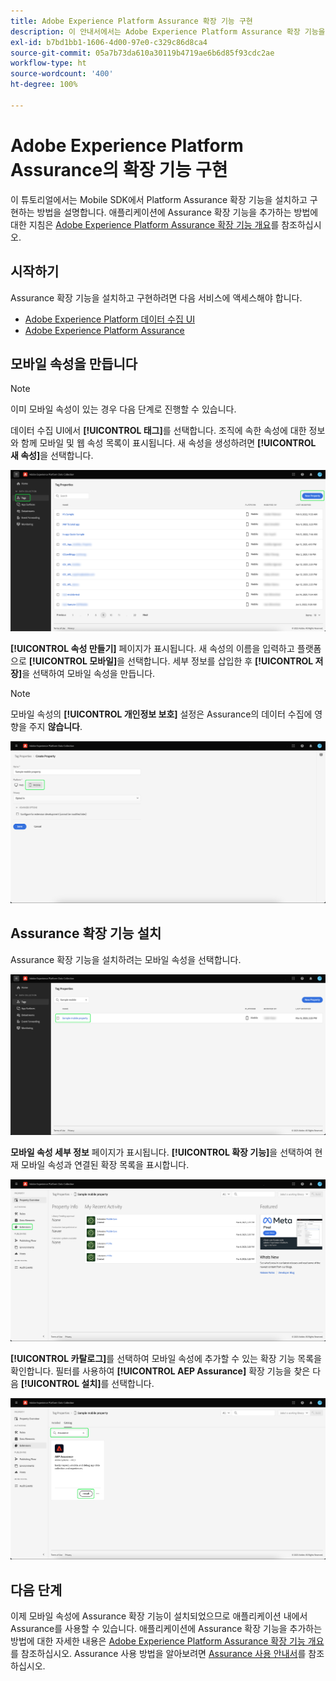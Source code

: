 ```yaml
---
title: Adobe Experience Platform Assurance 확장 기능 구현
description: 이 안내서에서는 Adobe Experience Platform Assurance 확장 기능을 구현하고 설치하는 방법을 설명합니다.
exl-id: b7bd1bb1-1606-4d00-97e0-c329c86d8ca4
source-git-commit: 05a7b73da610a30119b4719ae6b6d85f93cdc2ae
workflow-type: ht
source-wordcount: '400'
ht-degree: 100%

---
```


# Adobe Experience Platform Assurance의 확장 기능 구현

이 튜토리얼에서는 Mobile SDK에서 Platform Assurance 확장 기능을 설치하고 구현하는 방법을 설명합니다. 애플리케이션에 Assurance 확장 기능을 추가하는 방법에 대한 지침은 [Adobe Experience Platform Assurance 확장 기능 개요](https://developer.adobe.com/client-sdks/documentation/platform-assurance-sdk/#add-the-aep-assurance-extension-to-your-app)를 참조하십시오.

## 시작하기

Assurance 확장 기능을 설치하고 구현하려면 다음 서비스에 액세스해야 합니다.

- [Adobe Experience Platform 데이터 수집 UI](https://experience.adobe.com/#/data-collection/)
- [Adobe Experience Platform Assurance](https://experience.adobe.com/assurance)

## 모바일 속성을 만듭니다

>[!NOTE]
>
>이미 모바일 속성이 있는 경우 다음 단계로 진행할 수 있습니다.

데이터 수집 UI에서 **[!UICONTROL 태그]**&#x200B;를 선택합니다. 조직에 속한 속성에 대한 정보와 함께 모바일 및 웹 속성 목록이 표시됩니다. 새 속성을 생성하려면 **[!UICONTROL 새 속성]**&#x200B;을 선택합니다.

![새 속성 버튼이 강조 표시되어 새 속성을 생성하기 위해 선택한 항목을 표시합니다.](./images/implement-assurance/create-new-property.png)

**[!UICONTROL 속성 만들기]** 페이지가 표시됩니다. 새 속성의 이름을 입력하고 플랫폼으로 **[!UICONTROL 모바일]**&#x200B;을 선택합니다. 세부 정보를 삽입한 후 **[!UICONTROL 저장]**&#x200B;을 선택하여 모바일 속성을 만듭니다.

>[!NOTE]
>
>모바일 속성의 **[!UICONTROL 개인정보 보호]** 설정은 Assurance의 데이터 수집에 영향을 주지 **않습니다**.

![속성 만들기 페이지가 표시됩니다. 여기에 모바일 자산에 대한 정보를 삽입할 수 있습니다.](./images/implement-assurance/create-property.png)

## Assurance 확장 기능 설치

Assurance 확장 기능을 설치하려는 모바일 속성을 선택합니다.

![선택한 모바일 속성이 강조 표시된 태그 속성 페이지가 표시됩니다.](./images/implement-assurance/select-mobile-property.png)

**모바일 속성 세부 정보** 페이지가 표시됩니다. **[!UICONTROL 확장 기능]**&#x200B;을 선택하여 현재 모바일 속성과 연결된 확장 목록을 표시합니다.

![모바일 속성 세부 정보 페이지가 표시됩니다. 최근 활동에 대한 정보가 표시됩니다. 확장 기능 탭이 강조 표시됩니다.](./images/implement-assurance/tag-properties.png)

**[!UICONTROL 카탈로그]**&#x200B;를 선택하여 모바일 속성에 추가할 수 있는 확장 기능 목록을 확인합니다. 필터를 사용하여 **[!UICONTROL AEP Assurance]** 확장 기능을 찾은 다음 **[!UICONTROL 설치]**&#x200B;를 선택합니다.

![확장 기능 카탈로그가 표시됩니다. Assurance 확장 기능이 필터링되어 표시되며 설치 버튼이 강조 표시됩니다.](./images/implement-assurance/assurance-extension.png)

## 다음 단계

이제 모바일 속성에 Assurance 확장 기능이 설치되었으므로 애플리케이션 내에서 Assurance를 사용할 수 있습니다. 애플리케이션에 Assurance 확장 기능을 추가하는 방법에 대한 자세한 내용은 [Adobe Experience Platform Assurance 확장 기능 개요](https://developer.adobe.com/client-sdks/documentation/platform-assurance-sdk/#add-the-aep-assurance-extension-to-your-app)를 참조하십시오. Assurance 사용 방법을 알아보려면 [Assurance 사용 안내서](./using-assurance.md)를 참조하십시오.
